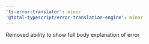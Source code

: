 ```yaml
---
'ts-error-translator': minor
'@total-typescript/error-translation-engine': minor
---
```


Removed ability to show full body explanation of error
